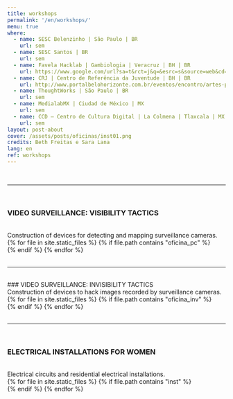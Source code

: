 ```yaml
---
title: workshops
permalink: '/en/workshops/'
menu: true
where:  
  - name: SESC Belenzinho | São Paulo | BR
    url: sem
  - name: SESC Santos | BR
    url: sem
  - name: Favela Hacklab | Gambiologia | Veracruz | BH | BR
    url: https://www.google.com/url?sa=t&rct=j&q=&esrc=s&source=web&cd=&ved=2ahUKEwjb_tGzrpbuAhXrCrkGHeCwBMwQFjAAegQIAxAC&url=http%3A%2F%2Fwww.gambiologia.net%2Fblog%2F&usg=AOvVaw3GwBrKJHv77UYjJzWP8FzX
  - name: CRJ | Centro de Referência da Juventude | BH | BR
    url: http://www.portalbelohorizonte.com.br/eventos/encontro/artes-plasticas/taticas-de-invisibilidade-pontos-cegos-e-rotas-invisiveis
  - name: ThoughtWorks | São Paulo | BR
    url: sem 
  - name: MedialabMX | Ciudad de México | MX
    url: sem
  - name: CCD – Centro de Cultura Digital | La Colmena | Tlaxcala | MX
    url: sem
layout: post-about
cover: /assets/posts/oficinas/inst01.png
credits: Beth Freitas e Sara Lana
lang: en
ref: workshops
---
```


<br>

---


<br>

### VIDEO SURVEILLANCE: VISIBILITY TACTICS
<br>
Construction of devices for detecting and mapping surveillance cameras.
<br>
  <div id="swipebox-gallery">
    {% for file in site.static_files %}
      {% if file.path contains "oficina_pc" %}
          <div class="swipebox">
            <img src="{{ site.baseurl }}{{ file.path }}" alt="">
          </div>
      {% endif %}
    {% endfor %}
  </div>
<br>

---

<br>
### VIDEO SURVEILLANCE: INVISIBILITY TACTICS
<br>
Construction of devices to hack images recorded by surveillance cameras.
<br>
  <div id="swipebox-gallery">
    {% for file in site.static_files %}
      {% if file.path contains "oficina_inv" %}
          <div class="swipebox">
            <img src="{{ site.baseurl }}{{ file.path }}" alt="">
          </div>
      {% endif %}
    {% endfor %}
  </div>

<br>

---

<br>

### ELECTRICAL INSTALLATIONS FOR WOMEN
<br>
Electrical circuits and residential electrical installations. 
<br>
  <div id="swipebox-gallery">
    {% for file in site.static_files %}
      {% if file.path contains "inst" %}
          <div class="swipebox">
            <img src="{{ site.baseurl }}{{ file.path }}" alt="">
          </div>
      {% endif %}
    {% endfor %}
  </div>
  
<br>
